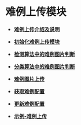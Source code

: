# 难例上传模块<a name="hilens_05_0067"></a>

-   **[难例上传介绍及说明](难例上传介绍及说明.md)**  

-   **[初始化难例上传模块](初始化难例上传模块.md)**  

-   **[检测算法中的难例图片判断](检测算法中的难例图片判断.md)**  

-   **[分类算法中的难例图片判断](分类算法中的难例图片判断.md)**  

-   **[难例图片上传](难例图片上传.md)**  

-   **[获取难例配置](获取难例配置.md)**  

-   **[更新难例配置](更新难例配置.md)**  

-   **[示例-难例上传](示例-难例上传.md)**  


